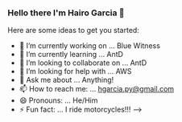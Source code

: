 ### Hello there I'm Hairo Garcia 👋


Here are some ideas to get you started:

- 🔭 I’m currently working on ... Blue Witness
- 🌱 I’m currently learning ... AntD
- 👯 I’m looking to collaborate on ... AntD 
- 🤔 I’m looking for help with ... AWS
- 💬 Ask me about ... Anything!
- 📫 How to reach me: ... hgarcia.py@gmail.com
- 😄 Pronouns: ... He/Him
- ⚡ Fun fact: ... I ride motorcycles!!! 
-->
